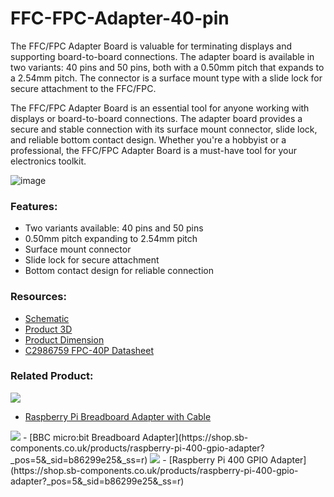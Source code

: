 # FFC-FPC-Adapter-40-pin

The FFC/FPC Adapter Board is valuable for terminating displays and supporting board-to-board connections. The adapter board is available in two variants: 40 pins and 50 pins, both with a 0.50mm pitch that expands to a 2.54mm pitch. The connector is a surface mount type with a slide lock for secure attachment to the FFC/FPC.

The FFC/FPC Adapter Board is an essential tool for anyone working with displays or board-to-board connections. The adapter board provides a secure and stable connection with its surface mount connector, slide lock, and reliable bottom contact design. Whether you're a hobbyist or a professional, the FFC/FPC Adapter Board is a must-have tool for your electronics toolkit.

![image](https://user-images.githubusercontent.com/129948335/234810740-5b87ddb4-50ce-491c-a33d-4f586d29d125.png)

### Features:
  - Two variants available: 40 pins and 50 pins
  - 0.50mm pitch expanding to 2.54mm pitch
  - Surface mount connector
  - Slide lock for secure attachment
  - Bottom contact design for reliable connection

### Resources:
  - [Schematic](https://github.com/sbcshop/FFC-FPC-Adapter-40-pin/blob/main/downloads/SCH%20FPC%2040P%20BREAKOUT.pdf)
  - [Product 3D](https://github.com/sbcshop/FFC-FPC-Adapter-40-pin/blob/main/downloads/3D%20PCB.pdf)
  - [Product Dimension](https://github.com/sbcshop/FFC-FPC-Adapter-40-pin/blob/main/downloads/DIM.pdf)
  - [C2986759 FPC-40P Datasheet](https://github.com/sbcshop/FFC-FPC-Adapter-40-pin/blob/main/downloads/C2986759%20FPC-40P.pdf)

### Related Product:
  <img src="https://cdn.shopify.com/s/files/1/1217/2104/products/RPIbreadboard1.png?v=1611054307&width=300"/>
  
  - [Raspberry Pi Breadboard Adapter with Cable](https://shop.sb-components.co.uk/products/raspberry-pi-breadboard-adaptor?_pos=2&_sid=b86299e25&_ss=r)
  
  <img src="https://cdn.shopify.com/s/files/1/1217/2104/products/5microbit-breadboard-2.png?v=1604647716&width=300" />
  - [BBC micro:bit Breadboard Adapter](https://shop.sb-components.co.uk/products/raspberry-pi-400-gpio-adapter?_pos=5&_sid=b86299e25&_ss=r)

  <img src="https://cdn.shopify.com/s/files/1/1217/2104/products/RaspberryPi400GPIOAdapter_2.png?v=1614343469&width=300" />
  - [Raspberry Pi 400 GPIO Adapter](https://shop.sb-components.co.uk/products/raspberry-pi-400-gpio-adapter?_pos=5&_sid=b86299e25&_ss=r)
